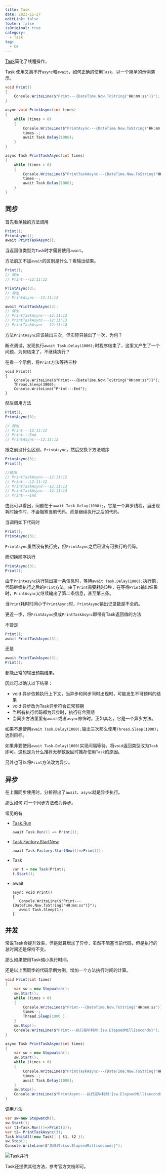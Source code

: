 ```yaml
---
title: Task
date: 2023-11-27
editLink: false
footer: false
isOriginal: true
category:
  - Task
tag:
  - C#
---
```


[Task](https://learn.microsoft.com/zh-cn/dotnet/api/system.threading.tasks.task?view=net-8.0)简化了线程操作。

Task 使用又离不开`async`和`await`，如何正确的使用`Task`，以一个简单的示例演示。

``` cs
void Print()
{
    Console.WriteLine($"Print---{DateTime.Now.ToString("HH:mm:ss")}");
}

async void PrintAsync(int times)
{
    while (times > 0)
    {
        Console.WriteLine($"PrintAsync---{DateTime.Now.ToString("HH:mm:ss")}");
        times--;
        await Task.Delay(1000);
    }
}

async Task PrintTaskAsync(int times)
{
    while (times > 0)
    {
        Console.WriteLine($"PrintTaskAsync---{DateTime.Now.ToString("HH:mm:ss")}");
        times--;
        await Task.Delay(1000);
    }
}
```

## 同步

首先看单独的方法调用

```cs
Print();
PrintAsync();
await PrintTaskAsync();
```

当返回值类型为`Task`时才需要使用`await`。

方法前加不加`await`的区别是什么？看输出结果。

```cs
Print();
// 输出 
// Print---12:11:12
```

```cs
PrintAsync(3);
// 输出 
// PrintAsync---12:11:12
```

```cs
await PrintTaskAsync(3);
// 输出
// PrintTaskAsync---12:11:12
// PrintTaskAsync---12:11:13
// PrintTaskAsync---12:11:14
```

方法`PrintAsync`应该输出三次，但实际只输出了一次，为何？

断点调试，发现执行`await Task.Delay(1000);`时程序结束了，这里又产生了一个问题，为何结束了，不继续执行？

在看一个示例，将`Print`方法等待三秒

```cs{4-5}
void Print()
{
    Console.WriteLine($"Print---{DateTime.Now.ToString("HH:mm:ss")}");
    Thread.Sleep(3000);
    Console.WriteLine("Print---End");
}
```

然后调用方法

```cs
Print();
PrintAsync(3);

// 输出
// Print---12:11:12
// Print---End
// PrintAsync---12:11:12
```

跟之前没什么区别，`PrintAsync`，然后交换下方法顺序

```cs
PrintAsync(3);
Print();

//输出
// PrintTaskAsync---12:11:12
// Print---12:11:12
// PrintTaskAsync---12:11:13
// PrintTaskAsync---12:11:14
// Print---End
```

由此可以看出，问题在于`await Task.Delay(1000);`，它是一个异步线程，当出现耗时操作时，不会阻塞当前代码，而是继续执行之后的代码。

当调用如下代码时

```cs
Print();
PrintAsync(3);
```

`PrintAsync`虽然没有执行完，但`PrintAsync`之后已没有可执行的代码。

而切换顺序执行

```cs
PrintAsync(3);
Print();
```

由于`PrintAsync`执行输出第一条信息时，等待`await Task.Delay(1000);`执行前，代码继续执行之后的`Print`方法，由于`Print`需要耗时3秒，在等待`Print`输出结果时，`PrintAsync`又继续输出了第二条信息，甚至第三条。

当`Print`耗时时间小于`PrintAsync`时，`PrintAsync`输出记录数是不全的。

更近一步，将`PrintAsync`换成`PrintTaskAsync`即带有Task返回值的方法

不管是

```cs
Print();
await PrintTaskAsync(3);
```

还是

```cs
await PrintTaskAsync(3);
Print();
```

都能正常的输出预期结果。

因此可以确认以下结果：

- void 异步依赖执行上下文，当异步和同步同时出现时，可能发生不可预料的结果
- void 异步改为Task异步符合正常预期
- 当所有执行代码都为异步时，执行符合预期
- 当同步方法里里有`await`或者`async`修饰时，正如其名，它是一个异步方法。

如果不想使用`await Task.Delay(1000);`输出三次那么使用`Thread.Sleep(1000);`达到目标。

如果非要使用`await Task.Delay(1000)`实现间隔等待，将`void`返回类型改为`Task`即可，这也是为什么推荐无参数返回时推荐使用`Task`的原因。

另外也可以将`Print`方法改为异步。

## 异步

在上面同步使用时，分析得出了`await`、`async`就是异步执行。

那么如何
将一个同步方法改为异步。

常见的有

- [Task.Run](https://learn.microsoft.com/zh-cn/dotnet/api/system.threading.tasks.task.run?view=net-7.0)

  ```cs
  await Task.Run(() => Print());
  ```

- [Task.Factory.StartNew](https://learn.microsoft.com/zh-cn/dotnet/api/system.threading.tasks.taskfactory.startnew?view=net-6.0)

  ```cs
  await Task.Factory.StartNew(()=>Print());
  ```

- Task

  ```CS
  var t = new Task(Print);
  t.Start();
  ```

- await

  ```cs{4}
  async void Print()
  {
     Console.WriteLine($"Print---{DateTime.Now.ToString("HH:mm:ss")}");
     await Task.Sleep(1);
  }
  ```

## 并发

常说Task会提升效率，但是就算增加了异步，虽然不阻塞当前代码，但是执行的总时间还是保持不变。

那么如果使用Task缩小执行时间。

还是以上面同步的代码示例为例。增加一个方法执行时间的计算。

```cs
void Print(int times)
{
    var sw = new Stopwatch();
    sw.Start();
    while (times > 0)
    {
        Console.WriteLine($"Print---{DateTime.Now.ToString("HH:mm:ss")}");
        times--;
        Thread.Sleep(1000 );
    }
    sw.Stop();
    Console.WriteLine($"Print---执行完毕耗时:{sw.ElapsedMilliseconds}");
}

async Task PrintTaskAsync(int times)
{
    var sw = new Stopwatch();
    sw.Start();
    while (times > 0)
    {
        Console.WriteLine($"PrintTaskAsync---{DateTime.Now.ToString("HH:mm:ss")}");
        times--;
        await Task.Delay(1000);
    }
    sw.Stop();
    Console.WriteLine($"PrintAsync---执行完毕耗时:{sw.ElapsedMilliseconds}");
}
```

调用方法

```cs
var sw=new Stopwatch();
sw.Start();
var t1=Task.Run(()=>Print(3));
var t2= PrintTaskAsync(3);
Task.WaitAll(new Task[] { t1, t2 });
sw.Stop();
Console.WriteLine($"总耗时:{sw.ElapsedMilliseconds}");
```

![Task并行](https://nas.ilyl.life:8092/dotnet/task.gif)

Task还提供其他方法，参考官方文档即可。
